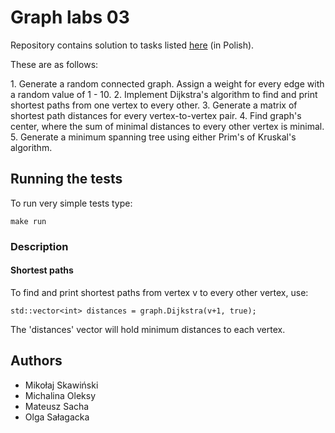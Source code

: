 # Graph labs 03

Repository contains solution to tasks listed [here](http://home.agh.edu.pl/~ewach/grafy/Zestaw_3.pdf) (in Polish).
<p>
These are as follows:
<p>
  1. Generate a random connected graph. Assign a weight for every edge with a random value of 1 - 10.
  2. Implement Dijkstra's algorithm to find and print shortest paths from one vertex to every other.
  3. Generate a matrix of shortest path distances for every vertex-to-vertex pair.
  4. Find graph's center, where the sum of minimal distances to every other vertex is minimal.
  5. Generate a minimum spanning tree using either Prim's of Kruskal's algorithm.


## Running the tests

To run very simple tests type:

```
make run
```

### Description

#### Shortest paths

To find and print shortest paths from vertex v to every other vertex, use:

```
std::vector<int> distances = graph.Dijkstra(v+1, true);
```
The 'distances' vector will hold minimum distances to each vertex.

## Authors

* Mikołaj Skawiński
* Michalina Oleksy
* Mateusz Sacha
* Olga Sałagacka
